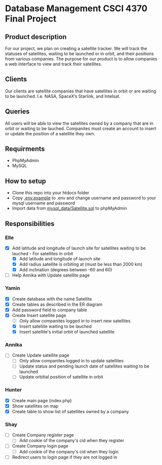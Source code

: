 # Database Management CSCI 4370 Final Project
## Product description
For our project, we plan on creating a satellite tracker. We will track the statuses of satellites, waiting to be launched or in orbit, and their positions from various companies. The purpose for our product is to allow companies a web interface to view and track their satellites.

## Clients
Our clients are satellite companies that have satellites in orbit or are waiting to be launched. I.e. NASA, SpaceX’s Starlink, and Intelsat.

## Queries
All users will be able to view the satellites owned by a company that are in orbit or waiting to be lauched. Companites must create an account to insert or update the position of a satellite they own.

## Requirments
- PhpMyAdmin
- MySQL

## How to setup
- Clone this repo into your htdocs folder
- Copy [.env.example](./.env.example) to .env and change username and password to your mysql username and password
- Import data from [mysql_data/Satellite.sql](./.mysql_data/Satellite.sql) to phpMyAdmin

## Responsibilities
### Elle 
   - [x] Add latitude and longitude of launch site for satellites waiting to be lauched
    - For satellites in orbit
        - [x] Add latitude and longitude of launch site
        - [x] Add radius satellite is orbiting at (must be less than 2000 km)
        - [x] Add inclination (degrees between -60 and 60)
- [ ] Help Annika with Update satellite page

### Yamin
- [x] Create database with the name Satellite
- [x] Create tables as described in the ER diagram
- [x] Add password field to company table
- [x] Create Insert satellite page
    - [ ] Only allow companites logged in to insert new satellites
    - [x] Insert sateliite waiting to be lauched
    - [x] Insert satellite's initial orbit of launched satellite

### Annika 
- [ ] Create Update satellite page
    - [ ] Only allow companites logged in to update satellites
    - [ ] Update status and pending launch date of satellites waiting to be launched
    - [ ] Update orbitial position of satellite in orbit

### Hunter 
- [x] Create main page (index.php)
- [x] Show satellites on map
- [x] Create table to show list of satellites owned by a company

### Shay
- [ ] Create Company register page
    - [ ] Add cookie of the company's cid when they register
- [ ] Create Company login page
    - [ ] Add cookie of the company's cid when they login
- [ ] Redirect users to login page if they are not logged in
